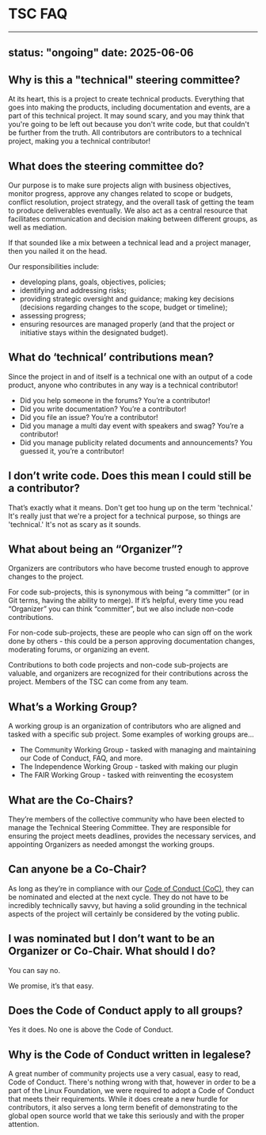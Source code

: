 # TSC FAQ

---
status: "ongoing"
date: 2025-06-06
---

## Why is this a "technical" steering committee?

At its heart, this is a project to create technical products. Everything that goes into making the products, including documentation and events, are a part of this technical project. It may sound scary, and you may think that you're going to be left out because you don't write code, but that couldn't be further from the truth. All contributors are contributors to a technical project, making you a technical contributor!

## What does the steering committee do?

Our purpose is to make sure projects align with business objectives, monitor progress, approve any changes related to scope or budgets, conflict resolution, project strategy, and the overall task of getting the team to produce deliverables eventually. We also act as a central resource that facilitates communication and decision making between different groups, as well as mediation.

If that sounded like a mix between a technical lead and a project manager, then you nailed it on the head.

Our responsibilities include:

* developing plans, goals, objectives, policies;
* identifying and addressing risks;
* providing strategic oversight and guidance;
making key decisions (decisions regarding changes to the scope, budget or timeline);
* assessing progress;
* ensuring resources are managed properly (and that the project or initiative stays within the designated budget).

## What do ‘technical’ contributions mean?

Since the project in and of itself is a technical one with an output of a code product, anyone who contributes in any way is a technical contributor!

* Did you help someone in the forums? You’re a contributor!
* Did you write documentation? You’re a contributor!
* Did you file an issue? You’re a contributor!
* Did you manage a multi day event with speakers and swag? You’re a contributor!
* Did you manage publicity related documents and announcements? You guessed it, you’re a contributor!

## I don’t write code. Does this mean I could still be a contributor?

That’s exactly what it means. Don't get too hung up on the term 'technical.' It's really just that we're a project for a technical purpose, so things are 'technical.' It's not as scary as it sounds.

## What about being an “Organizer”?

Organizers are contributors who have become trusted enough to approve changes to the project.

For code sub-projects, this is synonymous with being “a committer” (or in Git terms, having the ability to merge). If it’s helpful, every time you read “Organizer” you can think “committer”, but we also include non-code contributions.

For non-code sub-projects, these are people who can sign off on the work done by others - this could be a person approving documentation changes, moderating forums, or organizing an event.

Contributions to both code projects and non-code sub-projects are valuable, and organizers are recognized for their contributions across the project. Members of the TSC can come from any team.

## What’s a Working Group?

A working group is an organization of contributors who are aligned and tasked with a specific sub project. Some examples of working groups are…

* The Community Working Group - tasked with managing and maintaining our Code of Conduct, FAQ, and more.
* The Independence Working Group - tasked with making our plugin
* The FAIR Working Group - tasked with reinventing the ecosystem

## What are the Co-Chairs?

They’re members of the collective community who have been elected to manage the Technical Steering Committee. They are responsible for ensuring the project meets deadlines, provides the necessary services, and appointing Organizers as needed amongst the working groups.

## Can anyone be a Co-Chair?

As long as they’re in compliance with our [Code of Conduct (CoC)](/code-of-conduct.md), they can be nominated and elected at the next cycle. They do not have to be incredibly technically savvy, but having a solid grounding in the technical aspects of the project will certainly be considered by the voting public.

## I was nominated but I don’t want to be an Organizer or Co-Chair. What should I do?

You can say no.

We promise, it’s that easy.

## Does the Code of Conduct apply to all groups?

Yes it does. No one is above the Code of Conduct.

## Why is the Code of Conduct written in legalese?

A great number of community projects use a very casual, easy to read, Code of Conduct. There's nothing wrong with that, however in order to be a part of the Linux Foundation, we were required to adopt a Code of Conduct that meets their requirements. While it does create a new hurdle for contributors, it also serves a long term benefit of demonstrating to the global open source world that we take this seriously and with the proper attention.
